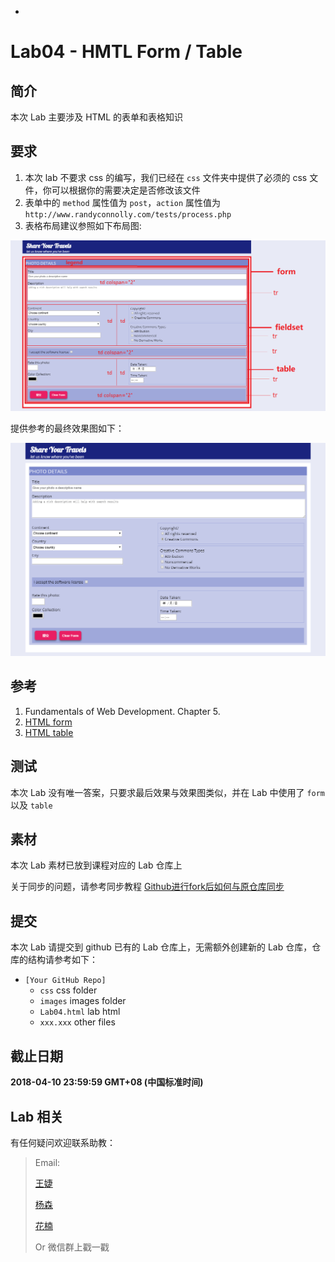 +










# Lab04 - HMTL Form / Table

## 简介

本次 Lab 主要涉及 HTML 的表单和表格知识

## 要求

1. 本次 lab 不要求 css 的编写，我们已经在 `css` 文件夹中提供了必须的 css 文件，你可以根据你的需要决定是否修改该文件
2. 表单中的 `method` 属性值为 `post`，`action` 属性值为 `http://www.randyconnolly.com/tests/process.php`
3. 表格布局建议参照如下布局图:

![布局图](./screenshots/lab4-detail.png)

提供参考的最终效果图如下：

![效果截图](./screenshots/lab4.png)

## 参考

1. Fundamentals of Web Development. Chapter 5.
2. [HTML form](http://www.w3school.com.cn/tags/tag_form.asp)
3. [HTML table](http://www.w3school.com.cn/tags/tag_table.asp)

## 测试

本次 Lab 没有唯一答案，只要求最后效果与效果图类似，并在 Lab 中使用了 `form` 以及 `table`

## 素材

本次 Lab 素材已放到课程对应的 Lab 仓库上

关于同步的问题，请参考同步教程 [Github进行fork后如何与原仓库同步](https://blog.csdn.net/chenyufeng1991/article/details/49276855)

## 提交

本次 Lab 请提交到 github 已有的 Lab 仓库上，无需额外创建新的 Lab 仓库，仓库的结构请参考如下：

* `[Your GitHub Repo]`
    * `css` css folder
    * `images` images folder
    * `Lab04.html` lab html
    * `xxx.xxx` other files

## 截止日期

**2018-04-10 23:59:59 GMT+08 (中国标准时间)**

## Lab 相关

有任何疑问欢迎联系助教：

> Email:
>
> [王婕](mailto:veronicadavichi@outlook.com)
>
> [杨森](mailto:syang15@fudan.edu.cn)
>
> [花楠](mailto:15302010013@fudan.edu.cn)
>
> Or 微信群上戳一戳
